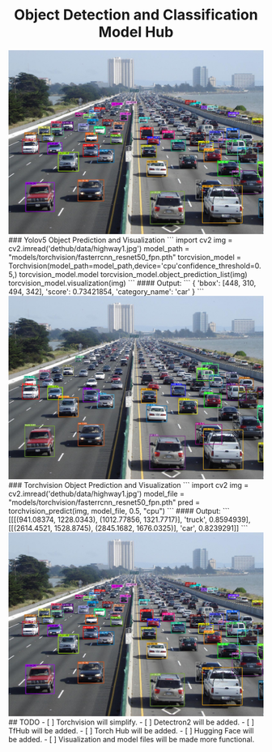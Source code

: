<div align="center">
<h1>
Object Detection and Classification Model Hub
</h1>
<img src="doc/torchvisin_prediction.jpg" alt="Yolite" width="700">
</div>
### Yolov5 Object Prediction and Visualization
```
import cv2        
img = cv2.imread('dethub/data/highway1.jpg')   
model_path = "models/torchvision/fasterrcnn_resnet50_fpn.pth"
torcvision_model = Torchvision(model_path=model_path,device='cpu'confidence_threshold=0.5,)
torcvision_model.model
torcvision_model.object_prediction_list(img)
torcvision_model.visualization(img) 
```
#### Output:
```
{
'bbox': [448, 310, 494, 342], 
'score': 0.73421854, 
'category_name': 'car'
}
```
<img src="doc/yolov5_prediction.jpg" alt="Yolov5" width="800">
### Torchvision Object Prediction and Visualization
```
import cv2
img = cv2.imread('dethub/data/highway1.jpg')   
model_file = "models/torchvision/fasterrcnn_resnet50_fpn.pth"
pred = torchvision_predict(img, model_file, 0.5, "cpu")
```
#### Output:
```
[[[(941.08374, 1228.0343), (1012.77856, 1321.7717)], 'truck', 0.8594939], 
[[(2614.4521, 1528.8745), (2845.1682, 1676.0325)], 'car', 0.8239291]]
```
<img src="doc/torchvisin_prediction.jpg" alt="Yolov5" width="800">
## TODO
- [ ] Torchvision will simplify.
- [ ] Detectron2 will be added.
- [ ] TfHub will be added.
- [ ] Torch Hub will be added.
- [ ] Hugging Face will be added.
- [ ] Visualization and model files will be made more functional.
